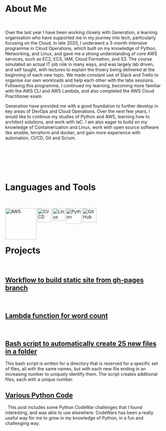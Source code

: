 # About Me
&nbsp;

Over the last year I have been working closely with Generation, a learning organisation who have supported me in my journey into tech, particularly focusing on the Cloud. In late 2020, I underwent a 3-month intensive programme in Cloud Operations, which built on my knowledge of Python, Networking, and Linux, and gave me a strong understanding of core AWS services, such as EC2, ECS, IAM, Cloud Formation, and S3. The course simulated an actual IT job role in many ways, and was largely lab driven, and self taught, with lectures to explain the thoery being delivered at the beginning of each new topic. We made constant use of Slack and Trello to organise our own workloads and help each other with the labs sessions. Following this programme, I continued my learning, becoming more familiar with the AWS CLI and AWS Lambda, and also completed the AWS Cloud Practitioner exam. 

Generation have provided me with a good foundation to further develop in key areas of DevOps and Cloud Operations. Over the next few years, I would like to continue my studies of Python and AWS, learning how to architect solutions, and work with IaC. I am also eager to build on my knowledge of Containerization and Linux, work with open source software like ansible, terraform and docker, and gain more experience with automation, CI/CD, Git and Scrum.
 
&nbsp;

&nbsp;

&nbsp;

# Languages and Tools
&nbsp;

[<img align="left" alt="AWS" width="100px" src="https://attckcom-production.s3.amazonaws.com/uploads/2017/03/aws-white.png" />](https://kasimakhtar.github.io/kasimakhtar/lambda-function.html)

[<img align="left" alt="CI/CD" width="45px" src="https://tech.jumia.com/img/posts/diagram-01.png" />](https://kasimakhtar.github.io/kasimakhtar/CI-CD-workflow.html)

[<img align="left" alt="Linux" width="40px" src="https://daveden.files.wordpress.com/2013/02/tux_inverted.jpg" />](https://kasimakhtar.github.io/kasimakhtar/file_creator.html)

[<img align="left" alt="Python" width="50px" src="https://www.rogerperkin.co.uk/wp-content/uploads/2016/12/python-transparent-logo.png" />](https://kasimakhtar.github.io/kasimakhtar/python-series.html)

[<img align="left" alt="GitHub" width="45px" src="https://www.shareicon.net/data/2015/09/15/101512_logo_512x512.png" />](https://github.com/kasimakhtar/KasimAkhtar)
&nbsp;

&nbsp;

&nbsp;

# Projects

&nbsp;

## [Workflow to build static site from gh-pages branch](https://kasimakhtar.github.io/kasimakhtar/CI-CD-workflow.html)
&nbsp;

## [Lambda function for word count](https://kasimakhtar.github.io/kasimakhtar/lambda-function.html)
&nbsp;

## [Bash script to automatically create 25 new files in a folder](https://kasimakhtar.github.io/kasimakhtar/file_creator.html)
This bash script is written for a directory that is reserved for a specific set of files, all with the same names, but with each new file ending in an increasing number to uniquely identify them. The script creates additional files, each with a unique number.
&nbsp;
## [Various Python Code](https://kasimakhtar.github.io/kasimakhtar/python-series.html)
&nbsp;
This post includes some Python CodeWar challenges that I found interesting, and was able to use elsewhere. CodeWars has been a really useful way for me to grow in my knowledge of Python, in a fun and challenging way.

